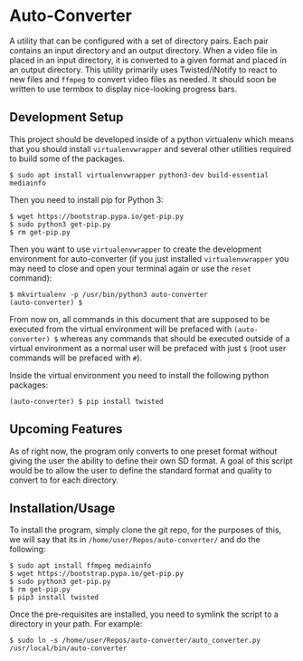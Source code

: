 # Auto-Converter

A utility that can be configured with a set of directory pairs. Each pair contains an input directory and an output directory. When a video file in placed in an input directory, it is converted to a given format and placed in an output directory. This utility primarily uses Twisted/iNotify to react to new files and `ffmpeg` to convert video files as needed. It should soon be written to use termbox to display nice-looking progress bars.

## Development Setup

This project should be developed inside of a python virtualenv which means that you should install `virtualenvwrapper` and several other utilities required to build some of the packages.

```
$ sudo apt install virtualenvwrapper python3-dev build-essential mediainfo
```

Then you need to install pip for Python 3:

```
$ wget https://bootstrap.pypa.io/get-pip.py
$ sudo python3 get-pip.py
$ rm get-pip.py
```

Then you want to use `virtualenvwrapper` to create the development environment for auto-converter (if you just installed `virtualenvwrapper` you may need to close and open your terminal again or use the `reset` command):

```
$ mkvirtualenv -p /usr/bin/python3 auto-converter
(auto-converter) $
```

From now on, all commands in this document that are supposed to be executed from the virtual environment will be prefaced with `(auto-converter) $` whereas any commands that should be executed outside of a virtual environment as a normal user will be prefaced with just `$` (root user commands will be prefaced with `#`).

Inside the virtual environment you need to install the following python packages:

```
(auto-converter) $ pip install twisted
```

## Upcoming Features

As of right now, the program only converts to one preset format without giving the user the ability to define their own SD format. A goal of this script would be to allow the user to define the standard format and quality to convert to for each directory.

## Installation/Usage

To install the program, simply clone the git repo, for the purposes of this, we will say that its in `/home/user/Repos/auto-converter/` and do the following:

```
$ sudo apt install ffmpeg mediainfo
$ wget https://bootstrap.pypa.io/get-pip.py
$ sudo python3 get-pip.py
$ rm get-pip.py
$ pip3 install twisted
```

Once the pre-requisites are installed, you need to symlink the script to a directory in your path. For example:

```
$ sudo ln -s /home/user/Repos/auto-converter/auto_converter.py /usr/local/bin/auto-converter
```
